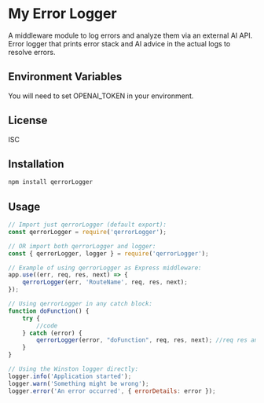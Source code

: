 # My Error Logger

A middleware module to log errors and analyze them via an external AI API. 
Error logger that prints error stack and AI advice in the actual logs
to resolve errors.

## Environment Variables

You will need to set OPENAI_TOKEN in your environment.

## License

ISC

## Installation

```bash
npm install qerrorLogger
```

## Usage

```javascript
// Import just qerrorLogger (default export):
const qerrorLogger = require('qerrorLogger');

// OR import both qerrorLogger and logger:
const { qerrorLogger, logger } = require('qerrorLogger');

// Example of using qerrorLogger as Express middleware:
app.use((err, req, res, next) => {
	qerrorLogger(err, 'RouteName', req, res, next);
});

// Using qerrorLogger in any catch block:
function doFunction() {
	try {
		//code
	} catch (error) {
		qerrorLogger(error, "doFunction", req, res, next); //req res and next are optional
	}
}

// Using the Winston logger directly:
logger.info('Application started');
logger.warn('Something might be wrong');
logger.error('An error occurred', { errorDetails: error });
```


